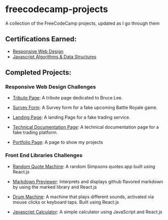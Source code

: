# freecodecamp-projects
A collection of the FreeCodeCamp projects, updated as I go through them

## Certifications Earned:
- [Responsive Web Design](https://www.freecodecamp.org/certification/fccc931a348-711f-4df2-af61-62b2e43c793a/responsive-web-design)
- [Javascript Algorithms & Data Structures](https://www.freecodecamp.org/certification/fccc931a348-711f-4df2-af61-62b2e43c793a/javascript-algorithms-and-data-structures)


## Completed Projects:

### Responsive Web Design Challenges

- [Tribute Page](https://codepen.io/KanjCoder/full/bjazZe/): A tribute page dedicated to Bruce Lee.

- [Survey Form](https://codepen.io/KanjCoder/full/pZLLGp): A Survey form for a fake upcoming Battle Royale game.
  
- [Landing Page](https://codepen.io/KanjCoder/full/PBaebZ/): A landing Page for a fake trading service.

- [Technical Documentation Page](https://codepen.io/KanjCoder/full/EpGKKb/): A technical documentation page for a fake trading platform.

- [Portfolio Page](https://codepen.io/KanjCoder/full/XPWZKV/): A page to show my projects

### Front End Libraries Challenges

- [Random Quote Machine](https://codepen.io/KanjCoder/full/PyGeoG/): A random Simpsons quotes app built using React.js

- [Markdown Previewer](https://codepen.io/KanjCoder/pen/PyQgGN): Interprets and displays github flavored markdown by using the marked library and React.js

- [Drum Machine](https://codepen.io/KanjCoder/pen/ePMqNE): A machine that plays different sounds, activated via mouse clicks or keyboard taps. Built using React.js

- [Javascript Calculator](https://codepen.io/KanjCoder/pen/OBawZR?editors=0010): A simple calculator using JavaScript and React.js
